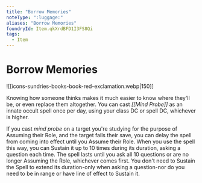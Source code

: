 ```yaml
---
title: "Borrow Memories"
noteType: ":luggage:"
aliases: "Borrow Memories"
foundryId: Item.qkXrdBFD1I3FS8Qi
tags:
  - Item
---
```


# Borrow Memories
![[icons-sundries-books-book-red-exclamation.webp|150]]

Knowing how someone thinks makes it much easier to know where they'll be, or even replace them altogether. You can cast _[[Mind Probe]]_ as an innate occult spell once per day, using your class DC or spell DC, whichever is higher.

If you cast _mind probe_ on a target you're studying for the purpose of Assuming their Role, and the target fails their save, you can delay the spell from coming into effect until you Assume their Role. When you use the spell this way, you can Sustain it up to 10 times during its duration, asking a question each time. The spell lasts until you ask all 10 questions or are no longer Assuming the Role, whichever comes first. You don't need to Sustain the Spell to extend its duration-only when asking a question-nor do you need to be in range or have line of effect to Sustain it.
